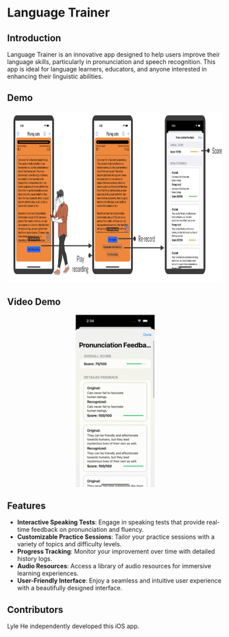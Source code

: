 # Language Trainer

## Introduction

Language Trainer is an innovative app designed to help users improve their language skills, particularly in pronunciation and speech recognition. This app is ideal for language learners, educators, and anyone interested in enhancing their linguistic abilities.

## Demo

<p align="center">
    <img src="./Imgs/part2_IOTandDeeplearning.png" height="400" width = "1000"/>
</p>

## Video Demo

<p align="center">
    <img src="./Imgs/demo.gif" height="400"/>
</p>

## Features

- **Interactive Speaking Tests**: Engage in speaking tests that provide real-time feedback on pronunciation and fluency.
- **Customizable Practice Sessions**: Tailor your practice sessions with a variety of topics and difficulty levels.
- **Progress Tracking**: Monitor your improvement over time with detailed history logs.
- **Audio Resources**: Access a library of audio resources for immersive learning experiences.
- **User-Friendly Interface**: Enjoy a seamless and intuitive user experience with a beautifully designed interface.

## Contributors

Lyle He independently developed this iOS app.

